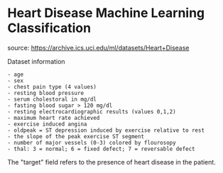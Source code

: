 # Heart Disease Machine Learning Classification

source: https://archive.ics.uci.edu/ml/datasets/Heart+Disease



Dataset information

    - age
    - sex
    - chest pain type (4 values)
    - resting blood pressure
    - serum cholestoral in mg/dl
    - fasting blood sugar > 120 mg/dl
    - resting electrocardiographic results (values 0,1,2)
    - maximum heart rate achieved
    - exercise induced angina
    - oldpeak = ST depression induced by exercise relative to rest
    - the slope of the peak exercise ST segment
    - number of major vessels (0-3) colored by flourosopy
    - thal: 3 = normal; 6 = fixed defect; 7 = reversable defect

The "target" field refers to the presence of heart disease in the patient.
